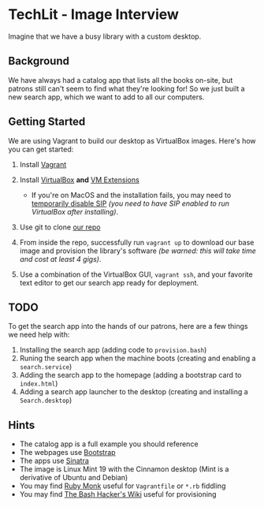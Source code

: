 TechLit - Image Interview
===

Imagine that we have a busy library with a custom desktop.

Background
---
We have always had a catalog app that lists all the books on-site, but patrons still can't seem to find what they're looking for! So we just built a new search app, which we want to add to all our computers.

Getting Started
---
We are using Vagrant to build our desktop as VirtualBox images. Here's how you can get started:
  1) Install [Vagrant](https://www.vagrantup.com/downloads)
  2) Install [VirtualBox](https://www.virtualbox.org/wiki/Downloads) __and__ [VM Extensions](https://www.virtualbox.org/wiki/Downloads)
     
     - If you're on MacOS and the installation fails, you may need to [temporarily disable SIP](https://developer.apple.com/documentation/security/disabling_and_enabling_system_integrity_protection) *(you need to have SIP enabled to run VirtualBox after installing)*.

  3) Use git to clone [our repo](https://github.com/TechLit/interview-kiosk/)
  4) From inside the repo, successfully run `vagrant up` to download our base image and provision the library's software *(be warned: this will take time and cost at least 4 gigs)*.
  5) Use a combination of the VirtualBox GUI, `vagrant ssh`, and your favorite text editor to get our search app ready for deployment.

TODO
---
To get the search app into the hands of our patrons, here are a few things we need help with:
  1) Installing the search app (adding code to `provision.bash`)
  2) Runing the search app when the machine boots (creating and enabling a `search.service`)
  3) Adding the search app to the homepage (adding a bootstrap card to `index.html`)
  4) Adding a search app launcher to the desktop (creating and installing a `Search.desktop`)

Hints
---
- The catalog app is a full example you should reference
- The webpages use [Bootstrap](https://getbootstrap.com/docs/5.0/getting-started/introduction/)
- The apps use [Sinatra](http://sinatrarb.com/intro.html)
- The image is Linux Mint 19 with the Cinnamon desktop (Mint is a derivative of Ubuntu and Debian)
- You may find [Ruby Monk](https://rubymonk.com/) useful for `Vagrantfile` or `*.rb` fiddling
- You may find [The Bash Hacker's Wiki](https://wiki.bash-hackers.org/) useful for provisioning
